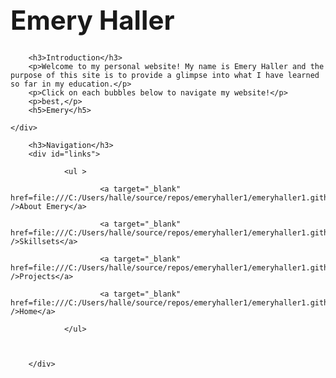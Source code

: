 <!DOCTYPE html>
<html lang="en">
<head>
    <link rel="stylesheet" href="style.css"/>
    <meta charset='utf-8'>
    <title> Emery's Personal Website </title>


</head>
<body>
    <div class="Main">
         <h1 style="font-size:300%"> Emery Haller</h1>


        <h3>Introduction</h3>
        <p>Welcome to my personal website! My name is Emery Haller and the purpose of this site is to provide a glimpse into what I have learned so far in my education.</p>
        <p>Click on each bubbles below to navigate my website!</p>
        <p>best,</p>
        <h5>Emery</h5>

    </div>

        <h3>Navigation</h3>
        <div id="links">
               
                <ul >
                    
                        <a target="_blank" href=file:///C:/Users/halle/source/repos/emeryhaller1/emeryhaller1.github.io/about.html />About Emery</a>
                  
                        <a target="_blank" href=file:///C:/Users/halle/source/repos/emeryhaller1/emeryhaller1.github.io/skillsets.html />Skillsets</a>
                  
                        <a target="_blank" href=file:///C:/Users/halle/source/repos/emeryhaller1/emeryhaller1.github.io/projects.html />Projects</a>
                        
                        <a target="_blank" href=file:///C:/Users/halle/source/repos/emeryhaller1/emeryhaller1.github.io/home.html />Home</a>
                    
                </ul>

           

        </div>
</body>
</html>
